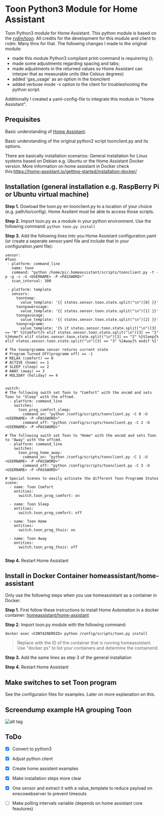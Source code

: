 ﻿# Toon Python3 Module for Home Assistant
Toon Python3 module for Home Assistant. This python module is based on the [rvdm/toon](https://github.com/rvdm/toon). All credits for the development for this module and client to rvdm. Many thnx for that.
The following changes I made to the original module:
- made this module Python3 compliant print-command is requirering ();
- made some adjustments regarding spacing and tabs;
- made adjustments in the returned values so Home Assistant can interper that as measurable units (like Celsius degrees)
- added 'gas_usage' as an option in the toonclient
- added verbose mode -v option to the client for troubleshooting the python script.

Additionally I created a yaml-config-file to integrate this module in "Home Assistant".

## Prequisites
Basic understanding of [Home Assistant](https://homeAssistant.io).

Basic understanding of the original python2 script toonclient.py and its options.

There are basically installation scenarios: General installation for Linux systems based on Debian e.g. Ubuntu or the Home Assistant Docker version. More information on home assistant in Docker check this:https://home-assistant.io/getting-started/installation-docker/

## Installation (general installation e.g. RaspBerry Pi or Ubuntu virtual machine)
**Step 1.** Dowload the toon.py en toonclient.py to a location of your choice (e.g. path/to/config). Home Assitent must be able to access those scripts.

**Step 2.** Import toon.py as a module in your python environment. Use the following command: ```python toon.py install```

**Step 3.** Add the following lines into you Home Assistant configuration.yaml (or create a seperate sensor.yaml file and include that in your configuration.yaml file):

```
sensor:
#Toon
 - platform: command_line
   name: toon
   command: "python /home/pi/.homeassistant/scripts/toonclient.py -t -p -g -c -U <USERNAME> -P <PASSWORD>"
   scan_interval: 300

 - platform: template
   sensors:
     toontemp:
       value_template: '{{ states.sensor.toon.state.split("\n")[0] }}'
     toonpowerusage:
       value_template: '{{ states.sensor.toon.state.split("\n")[1] }}'
     toongasusage:
       value_template: '{{ states.sensor.toon.state.split("\n")[2] }}'
     toonprogramm:
       value_template: '{% if states.sensor.toon.state.split("\n")[3] == "0" %}Comfort{% elif states.sensor.toon.state.split("\n")[3] == "1" %}Home{% elif states.sensor.toon.state.split("\n")[3] == "2" %}Sleep{% elif states.sensor.toon.state.split("\n")[3] == "3" %}Away{% endif %}'

# The toonprgramma sensor returns current state
# Program Turned Off(programm off) == -1
# RELAX (comfort) == 0
# ACTIVE (home) == 1
# SLEEP (sleep) == 2
# AWAY (away) == 3
# HOLIDAY (holiday) == 4


switch:    
# The following swith set Toon to "Comfort" with the oncmd and sets Toon to "Sleep" with the offcmd.
  - platform: command_line
    switches:
      toon_prog_comfort_sleep:
        command_on: "python /config/scripts/toonclient.py -C 0 -U <USERNAME> -P <PASSWORD>"
        command_off: "python /config/scripts/toonclient.py -C 2 -U <USERNAME> -P <PASSWORD>"

# The following swith set Toon to "Home" with the oncmd and sets Toon to "Away" with the offcmd.      
  - platform: command_line
    switches:
      toon_prog_home_away:
        command_on: "python /config/scripts/toonclient.py -C 1 -U <USERNAME> -P <PASSWORD>"
        command_off: "python /config/scripts/toonclient.py -C 3 -U <USERNAME> -P <PASSWORD>"
       
# Special Scenes to easily activate the different Toon Programm States
scene:
  - name: Toon Comfort
    entities:
      switch.toon_prog_comfort: on

  - name: Toon Sleep
    entities:
      switch.toon_prog_comfort: off

  - name: Toon Home
    entities:
      switch.toon_prog_thuis: on

  - name: Toon Away
    entities:
      switch.toon_prog_thuis: off
       
```
**Step 4.** Restart Home Assistant



## Install in Docker Container homeassistant/home-assistant 
Only use the following steps when you use homeassistant as a container in Docker.


**Step 1.** First follow these instructions to install Home Automation in a docker container: [homeassistant/home-assistant](https://github.com/home-assistant/home-assistant)

**Step 2.** Import toon.py module with the following command:

```
docker exec <CONTAINERDID> python /config/scripts/toon.py install
```
> Replace <CONTAINERID> with the ID of the container that is running homeassistant. Use "docker ps" to list your containers and determine the containerid.

**Step 3.** Add the same lines as step 3 of the general installation

**Step 4.** Restart Home Assistant

## Make switches to set Toon program
See the configuraion files for examples. Later on more explanation on this.

## Screendump example HA grouping Toon
![alt tag](https://github.com/opdoffer/toon-homeassistant/blob/master/screen_dump_toon.png)

## ToDo
- [x] Convert to python3
- [x] Adjust python client
- [x] Create home assistent examples
- [x] Make installation steps more clear
- [X] One sensor and extract it with a value_template to reduce payload on enecowebserver to prevent timeouts
- [ ] Make polling intervals variable (depends on home assistant core feautures)


